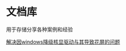 # 文档库
用于存储分享各种案例和经验

[解决因windows降级核显驱动与其导致花屏的问题](https://github.com/Ookvkin1oO/Document/blob/main/windows%E6%9B%B4%E6%96%B0%E5%AF%BC%E8%87%B4%E7%9A%84%E6%A0%B8%E6%98%BE%E9%A9%B1%E5%8A%A8%E4%B8%8D%E5%85%BC%E5%AE%B9.md)
